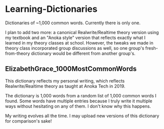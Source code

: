 # Learning-Dictionaries
Dictionaries of ~1,000 common words. Currently there is only one.

I plan to add two more: a canonical Realwrite/Realtime theory version using my textbook and an "Anoka style" version that reflects exactly what I learned in my theory classes at school. However, the tweaks we made in theory class incorporated group discussions as well, so one group's fresh-from-theory dictionary would be different from another group's.

## ElizabethGrace_1000MostCommonWords
This dictionary reflects my personal writing, which reflects Realwrite/Realtime theory as taught at Anoka Tech in 2019.

The dictionary is 1,000 words from a random list of 1,000 common words I found. Some words have multiple entries because I truly write it multiple ways without hesitating on any of them. I don't know why this happens.

My writing evolves all the time. I may upload new versions of this dictionary for comparison's sake!
